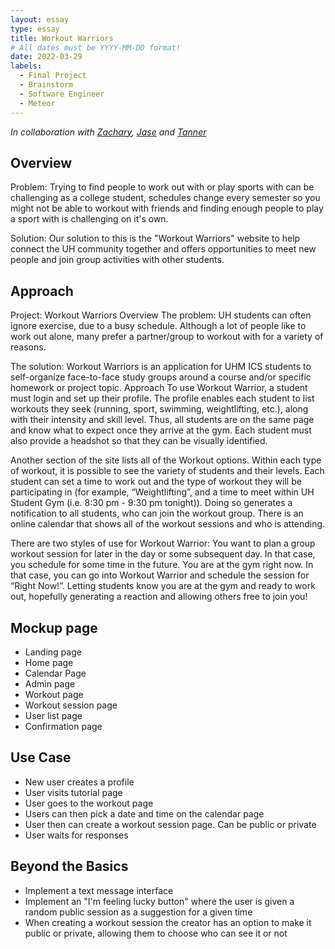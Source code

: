 ```yaml
---
layout: essay
type: essay
title: Workout Warriors
# All dates must be YYYY-MM-DD format!
date: 2022-03-29
labels:
  - Final Project
  - Brainstorm
  - Software Engineer
  - Meteor
---
```


*In collaboration with [Zachary](https://zchaikin.github.io/), [Jase](https://ishimi8.github.io/) and [Tanner](https://tanner-ky.github.io/)*

## Overview

Problem: Trying to find people to work out with or play sports with can be challenging as a college student, schedules change every semester so you might not be able to workout with friends and finding enough people to play a sport with is challenging on it's own. 

Solution: Our solution to this is the "Workout Warriors" website to help connect the UH community together and offers opportunities to meet new people and join group activities with other students.

## Approach

Project: Workout Warriors
Overview
The problem: UH students can often ignore exercise, due to a busy schedule. Although a lot of people like to work out alone, many prefer a partner/group to workout with for a variety of reasons.

The solution: Workout Warriors is an application for UHM ICS students to self-organize face-to-face study groups around a course and/or specific homework or project topic.
Approach
To use Workout Warrior, a student must login and set up their profile. The profile enables each student to list workouts they seek (running, sport, swimming, weightlifting, etc.), along with their intensity and skill level. Thus, all students are on the same page and know what to expect once they arrive at the gym. Each student must also provide a headshot so that they can be visually identified.

Another section of the site lists all of the Workout options. Within each type of workout, it is possible to see the variety of students and their levels. Each student can set a time to work out and the type of workout they will be participating in (for example, “Weightlifting”, and a time to meet within UH Student Gym (i.e. 8:30 pm - 9:30 pm tonight)). Doing so generates a notification to all students, who can join the workout group.
There is an online calendar that shows all of the workout sessions and who is attending.

There are two styles of use for Workout Warrior:
You want to plan a group workout session for later in the day or some subsequent day. In that case, you schedule for some time in the future.
You are at the gym right now. In that case, you can go into Workout Warrior and schedule the session for “Right Now!”. Letting students know you are at the gym and ready to work out, hopefully generating a reaction and allowing others free to join you!

## Mockup page

- Landing page
- Home page
- Calendar Page
- Admin page
- Workout page
- Workout session page
- User list page
- Confirmation page

## Use Case

- New user creates a profile
- User visits tutorial page
- User goes to the workout page
- Users can then pick a date and time on the calendar page
- User then can create a workout session page. Can be public or private
- User waits for responses

## Beyond the Basics

- Implement a text message interface 
- Implement an "I'm feeling lucky button" where the user is given a random public session as a suggestion for a given time
- When creating a workout session the creator has an option to make it public or private, allowing them to choose who can see it or not
